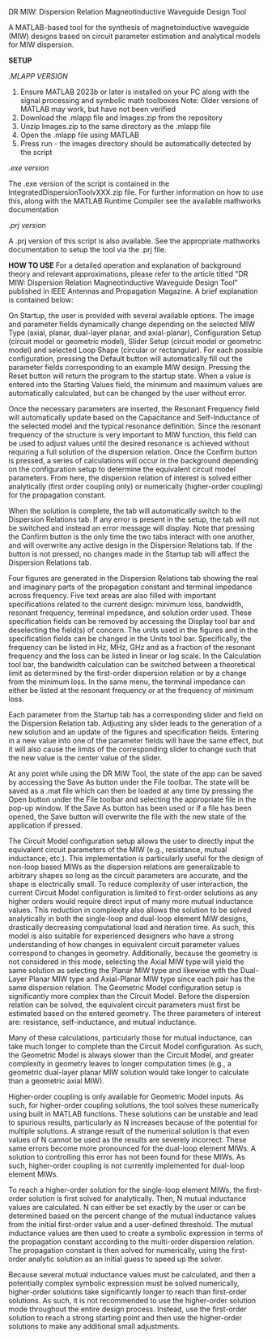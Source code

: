 DR MIW: Dispersion Relation Magneotinductive Waveguide Design Tool

A MATLAB-based tool for the synthesis of magnetoinductive waveguide (MIW) designs based on circuit parameter estimation and analytical models for MIW dispersion.

**SETUP**

*.MLAPP VERSION*
1) Ensure MATLAB 2023b or later is installed on your PC along with the signal processing and symbolic math toolboxes
   Note: Older versions of MATLAB may work, but have not been verified
2) Download the .mlapp file and Images.zip from the repository
3) Unzip Images.zip to the same directory as the .mlapp file
4) Open the .mlapp file using MATLAB
5) Press run - the images directory should be automatically detected by the script

*.exe version*

The .exe version of the script is contained in the IntegratedDispersionToolvXXX.zip file. For further information on how to use this, along with the MATLAB Runtime Compiler see the available mathworks documentation

*.prj version*

A .prj version of this script is also available. See the appropriate mathworks documentation to setup the tool via the .prj file.

**HOW TO USE**
For a detailed operation and explanation of background theory and relevant approximations, please refer to the article titled "DR MIW: Dispersion Relation Magneotinductive Waveguide Design Tool" published in IEEE Antennas and Propagation Magazine. A brief explanation is contained below:

On Startup, the user is provided with several available options. The image and parameter fields dynamically change depending on the selected MIW Type (axial, planar, dual-layer planar, and axial-planar), Configuration Setup (circuit model or geometric model), Slider Setup (circuit model or geometric model) and selected Loop Shape (circular or rectangular). 
For each possible configuration, pressing the Default button will automatically fill out the parameter fields corresponding to an example MIW design. Pressing the Reset button will return the program to the startup state. When a value is entered into the Starting Values field, the minimum and maximum values are automatically calculated, but can be changed by the user without error. 

Once the necessary parameters are inserted, the Resonant Frequency field will automatically update based on the Capacitance and Self-Inductance of the selected model and the typical resonance definition. Since the resonant frequency of the structure is very important to MIW function, this field can be used to adjust values until the desired resonance is achieved without requiring a full solution of the dispersion relation. 
Once the Confirm button is pressed, a series of calculations will occur in the background depending on the configuration setup to determine the equivalent circuit model parameters. From here, the dispersion relation of interest is solved either analytically (first order coupling only) or numerically (higher-order coupling) for the propagation constant.

When the solution is complete, the tab will automatically switch to the Dispersion Relations tab. If any error is present in the setup, the tab will not be switched and instead an error message will display. Note that pressing the Confirm button is the only time the two tabs interact with one another, and will overwrite any active design in the Dispersion Relations tab. If the button is not pressed, no changes made in the Startup tab will affect the Dispersion Relations tab.

Four figures are generated in the Dispersion Relations tab showing the real and imaginary parts of the propagation constant and terminal impedance across frequency. Five text areas are also filled with important specifications related to the current design: minimum loss, bandwidth, resonant frequency, terminal impedance, and solution order used. These specification fields can be removed by accessing the Display tool bar and deselecting the field(s) of concern. The units used in the figures and in the specification fields can be changed in the Units tool bar. Specifically, the frequency can be listed in Hz, MHz, GHz and as a fraction of the resonant frequency and the loss can be listed in linear or log scale. In the Calculation tool bar, the bandwidth calculation can be switched between a theoretical limit as determined by the first-order dispersion relation or by a change from the minimum loss. In the same menu, the terminal impedance can either be listed at the resonant frequency or at the frequency of minimum loss.

Each parameter from the Startup tab has a corresponding slider and field on the Dispersion Relation tab. Adjusting any slider leads to the generation of a new solution and an update of the figures and specification fields. Entering in a new value into one of the parameter fields will have the same effect, but it will also cause the limits of the corresponding slider to change such that the new value is the center value of the slider.

At any point while using the DR MIW Tool, the state of the app can be saved by accessing the Save As button under the File toolbar. The state will be saved as a .mat file which can then be loaded at any time by pressing the Open button under the File toolbar and selecting the appropriate file in the pop-up window. If the Save As button has been used or if a file has been opened, the Save button will overwrite the file with the new state of the application if pressed.

The Circuit Model configuration setup allows the user to directly input the equivalent circuit parameters of the MIW (e.g., resistance, mutual inductance, etc.). This implementation is particularly useful for the design of non-loop based MIWs as the dispersion relations are generalizable to arbitrary shapes so long as the circuit parameters are accurate, and the shape is electrically small. To reduce complexity of user interaction, the current Circuit Model configuration is limited to first-order solutions as any higher orders would require direct input of many more mutual inductance values. This reduction in complexity also allows the solution to be solved analytically in both the single-loop and dual-loop element MIW designs, drastically decreasing computational load and iteration time. As such, this model is also suitable for experienced designers who have a strong understanding of how changes in equivalent circuit parameter values correspond to changes in geometry. Additionally, because the geometry is not considered in this mode, selecting the Axial MIW type will yield the same solution as selecting the Planar MIW type and likewise with the Dual-Layer Planar MIW type and Axial-Planar MIW type since each pair has the same dispersion relation.
The Geometric Model configuration setup is significantly more complex than the Circuit Model. Before the dispersion relation can be solved, the equivalent circuit parameters must first be estimated based on the entered geometry. The three parameters of interest are: resistance, self-inductance, and mutual inductance.
 
Many of these calculations, particularly those for mutual inductance, can take much longer to complete than the Circuit Model configuration. As such, the Geometric Model is always slower than the Circuit Model, and greater complexity in geometry leaves to longer computation times (e.g., a geometric dual-layer planar MIW solution would take longer to calculate than a geometric axial MIW).

Higher-order coupling is only available for Geometric Model inputs. As such, for higher-order coupling solutions, the tool solves these numerically using built in MATLAB functions. These solutions can be unstable and lead to spurious results, particularly as N increases because of the potential for multiple solutions. A strange result of the numerical solution is that even values of N cannot be used as the results are severely incorrect. These same errors become more pronounced for the dual-loop element MIWs. A solution to controlling this error has not been found for these MIWs. As such, higher-order coupling is not currently implemented for dual-loop element MIWs.

To reach a higher-order solution for the single-loop element MIWs, the first-order solution is first solved for analytically. Then, N mutual inductance values are calculated. N can either be set exactly by the user or can be determined based on the percent change of the mutual inductance values from the initial first-order value and a user-defined threshold. The mutual inductance values are then used to create a symbolic expression in terms of the propagation constant according to the multi-order dispersion relation. The propagation constant is then solved for numerically, using the first-order analytic solution as an initial guess to speed up the solver. 

Because several mutual inductance values must be calculated, and then a potentially complex symbolic expression must be solved numerically, higher-order solutions take significantly longer to reach than first-order solutions. As such, it is not recommended to use the higher-order solution mode throughout the entire design process. Instead, use the first-order solution to reach a strong starting point and then use the higher-order solutions to make any additional small adjustments.

